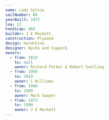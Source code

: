 ```yaml
---
name: Lady Sylvia
sailNumber: 60
yearBuilt: 1972
loa: 22
handicap: 884
builder: J E Mockett
construction: Plywood
design: Hardchine
designer: Wyche and Coppock
owners:
  - from: 2019
    to: null
    owner: Richard Parker & Robert Snelling
  - from: 1999
    to: 2019
    owner: C Williams
  - from: 1990
    to: 1999
    owner: Mark Sawyer
  - from: 1972
    to: 1990
    owner: J E Mockett
---
```

